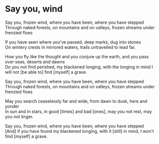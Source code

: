 # Say you, wind

Say you, frozen wind, where you have been, where you have stepped\
Through naked forests, on mountains and on valleys, frozen streams under
frenzied floes

If you have seen where you've passed, deep marks, dug into stones\
On wintery crests in mirrored waters, trails untravelled to lead far.

How you fly like the thought and you conjure up the earth, and you pass over
seas, deserts and dawns\
Do you not find perished, my blackened longing, with the longing in mind I will
not [be able to] find [myself] a grave.

Say you, frozen wind, where you have been, where you have stepped\
Through naked forests, on mountains and on valleys, frozen streams under
frenzied floes

May you search ceaselessly far and wide, from dawn to dusk, here and yonder\
In sun and in stars, in good [times] and bad [ones], may you not rest, may you
not linger.

Say you, frozen wind, where you have been, where you have stepped\
[And] if you have found my blackened longing, with it [still] in mind, I won't
find [myself] a grave.
